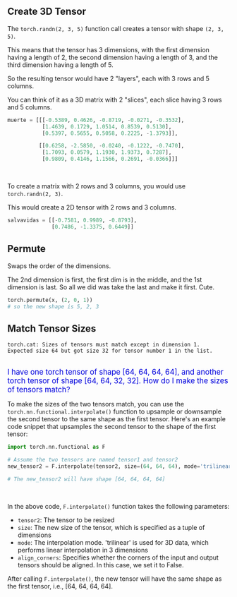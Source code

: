 ## Create 3D Tensor

The `torch.randn(2, 3, 5)` function call creates a tensor with shape `(2, 3, 5)`.

This means that the tensor has 3 dimensions, with the first dimension having a length of 2, the second dimension having a length of 3, and the third dimension having a length of 5.

So the resulting tensor would have 2 "layers", each with 3 rows and 5 columns.

You can think of it as a 3D matrix with 2 "slices", each slice having 3 rows and 5 columns.

```python
muerte = [[[-0.5389, 0.4626, -0.8719, -0.0271, -0.3532],
           [1.4639, 0.1729, 1.0514, 0.8539, 0.5130],
           [0.5397, 0.5655, 0.5058, 0.2225, -1.3793]],

          [[0.6258, -2.5850, -0.0240, -0.1222, -0.7470],
           [1.7093, 0.0579, 1.1930, 1.9373, 0.7287],
           [0.9809, 0.4146, 1.1566, 0.2691, -0.0366]]]
```

<br>

To create a matrix with 2 rows and 3 columns, you would use `torch.randn(2, 3)`.

This would create a 2D tensor with 2 rows and 3 columns.

```python
salvavidas = [[-0.7581, 0.9989, -0.8793],
              [0.7486, -1.3375, 0.6449]]
```

## Permute

Swaps the order of the dimensions.

The 2nd dimension is first, the first dim is in the middle, and the 1st dimension is last.
So all we did was take the last and make it first.  Cute.

```python
torch.permute(x, (2, 0, 1))
# so the new shape is 5, 2, 3
```

## Match Tensor Sizes

```
torch.cat: Sizes of tensors must match except in dimension 1.
Expected size 64 but got size 32 for tensor number 1 in the list.
```

<br>
<span style="color: #0000dd; font-size:larger">I have one torch tensor of shape [64, 64, 64, 64], and another torch tensor of shape [64, 64, 32, 32].  How do I make the sizes of tensors match?</span>

To make the sizes of the two tensors match, you can use the `torch.nn.functional.interpolate()` function to upsample or downsample the second tensor to the same shape as the first tensor. Here's an example code snippet that upsamples the second tensor to the shape of the first tensor:

```py
import torch.nn.functional as F

# Assume the two tensors are named tensor1 and tensor2
new_tensor2 = F.interpolate(tensor2, size=(64, 64, 64), mode='trilinear', align_corners=False)

# The new_tensor2 will have shape [64, 64, 64, 64]
```

<br>

In the above code, `F.interpolate()` function takes the following parameters:

* `tensor2`: The tensor to be resized
* `size`: The new size of the tensor, which is specified as a tuple of dimensions
* `mode`: The interpolation mode. 'trilinear' is used for 3D data, which performs linear interpolation in 3 dimensions
* `align_corners`: Specifies whether the corners of the input and output tensors should be aligned. In this case, we set it to False.

After calling `F.interpolate()`, the new tensor will have the same shape as the first tensor, i.e., [64, 64, 64, 64].

<br>
